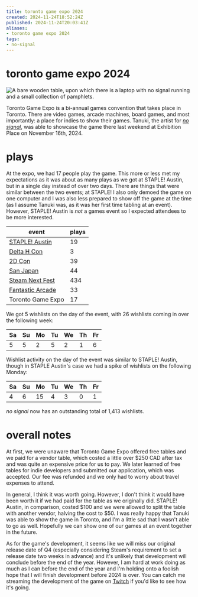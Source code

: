```yaml
---
title: toronto game expo 2024
created: 2024-11-24T18:52:24Z
published: 2024-11-24T20:03:41Z
aliases:
- toronto game expo 2024
tags:
- no-signal
---
```


# toronto game expo 2024

![A bare wooden table, upon which there is a laptop with no signal running and a small collection of pamphlets.](20241124185224.png)

Toronto Game Expo is a bi-annual games convention that takes place in Toronto. There are video games, arcade machines, board games, and most importantly: a place for indies to show their games. Tanuki, the artist for _[no signal](../press-kits/no-signal.md)_, was able to showcase the game there last weekend at Exhibition Place on November 16th, 2024.

# plays

At the expo, we had 17 people play the game. This more or less met my expectations as it was about as many plays as we got at STAPLE! Austin, but in a single day instead of over two days. There are things that were similar between the two events; at STAPLE! I also only demoed the game on one computer and I was also less prepared to show off the game at the time (as I assume Tanuki was, as it was her first time tabling at an event). However, STAPLE! Austin is _not_ a games event so I expected attendees to be more interested.

| event | plays |
|---|---|
| [STAPLE! Austin](20240415180849.md) | 19 |
| [Delta H Con](20240716080346.md) | 3 |
| [2D Con](20240919200017.md) | 39 |
| [San Japan](20240919203503.md) | 44 |
| [Steam Next Fest](20241021211115.md) | 434 |
| [Fantastic Arcade](20241106041719.md) | 33 |
| Toronto Game Expo | 17 |

We got 5 wishlists on the day of the event, with 26 wishlists coming in over the following week:

| Sa | Su | Mo | Tu | We | Th | Fr |
|----|----|----|----|----|----|----|
|  5 |  5 |  2 |  5 |  2 |  1 |  6 |

Wishlist activity on the day of the event was similar to STAPLE! Austin, though in STAPLE Austin's case we had a spike of wishlists on the following Monday:

| Sa | Su | Mo | Tu | We | Th | Fr |
|----|----|----|----|----|----|----|
|  4 |  6 | 15 |  4 |  3 |  0 |  1 |

_no signal_ now has an outstanding total of 1,413 wishlists.

# overall notes

At first, we were unaware that Toronto Game Expo offered free tables and we paid for a vendor table, which costed a little over \$250 CAD after tax and was quite an expensive price for us to pay. We later learned of free tables for indie developers and submitted our application, which was accepted. Our fee was refunded and we only had to worry about travel expenses to attend.

In general, I think it was worth going. However, I don't think it would have been worth it if we had paid for the table as we originally did. STAPLE! Austin, in comparison, costed \$100 and we were allowed to split the table with another vendor, halving the cost to \$50. I was really happy that Tanuki was able to show the game in Toronto, and I'm a little sad that I wasn't able to go as well. Hopefully we can show one of our games at an event together in the future.

As for the game's development, it seems like we will miss our original release date of Q4 (especially considering Steam's requirement to set a release date two weeks in advance) and it's unlikely that development will conclude before the end of the year. However, I am hard at work doing as much as I can before the end of the year and I'm holding onto a foolish hope that I will finish development before 2024 is over. You can catch me streaming the development of the game on [Twitch](https://www.twitch.tv/exodrifter_) if you'd like to see how it's going.
